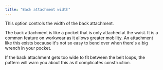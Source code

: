 ```yaml
---
title: "Back attachment width"
---
```


This option controls the width of the back attachment.

The back attachment is like a pocket that is only attached at the waist. It is a common feature on workwear as it allows greater mobility. An attachment like this exists because it's not so easy to bend over when there's a big wrench in your pocket.

If the back attachment gets too wide to fit between the belt loops, the pattern will warn you about this as it complicates construction.


